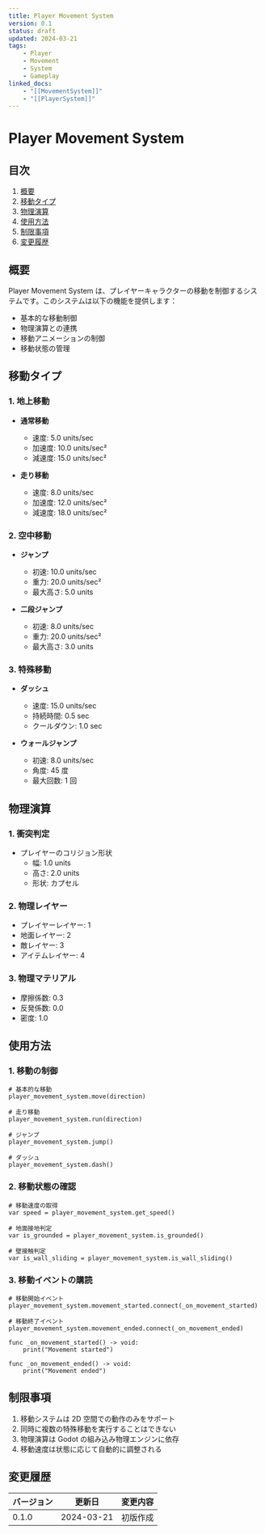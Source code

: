 ```yaml
---
title: Player Movement System
version: 0.1
status: draft
updated: 2024-03-21
tags:
    - Player
    - Movement
    - System
    - Gameplay
linked_docs:
    - "[[MovementSystem]]"
    - "[[PlayerSystem]]"
---
```


# Player Movement System

## 目次

1. [概要](#概要)
2. [移動タイプ](#移動タイプ)
3. [物理演算](#物理演算)
4. [使用方法](#使用方法)
5. [制限事項](#制限事項)
6. [変更履歴](#変更履歴)

## 概要

Player Movement System は、プレイヤーキャラクターの移動を制御するシステムです。このシステムは以下の機能を提供します：

-   基本的な移動制御
-   物理演算との連携
-   移動アニメーションの制御
-   移動状態の管理

## 移動タイプ

### 1. 地上移動

-   **通常移動**

    -   速度: 5.0 units/sec
    -   加速度: 10.0 units/sec²
    -   減速度: 15.0 units/sec²

-   **走り移動**
    -   速度: 8.0 units/sec
    -   加速度: 12.0 units/sec²
    -   減速度: 18.0 units/sec²

### 2. 空中移動

-   **ジャンプ**

    -   初速: 10.0 units/sec
    -   重力: 20.0 units/sec²
    -   最大高さ: 5.0 units

-   **二段ジャンプ**
    -   初速: 8.0 units/sec
    -   重力: 20.0 units/sec²
    -   最大高さ: 3.0 units

### 3. 特殊移動

-   **ダッシュ**

    -   速度: 15.0 units/sec
    -   持続時間: 0.5 sec
    -   クールダウン: 1.0 sec

-   **ウォールジャンプ**
    -   初速: 8.0 units/sec
    -   角度: 45 度
    -   最大回数: 1 回

## 物理演算

### 1. 衝突判定

-   プレイヤーのコリジョン形状
    -   幅: 1.0 units
    -   高さ: 2.0 units
    -   形状: カプセル

### 2. 物理レイヤー

-   プレイヤーレイヤー: 1
-   地面レイヤー: 2
-   敵レイヤー: 3
-   アイテムレイヤー: 4

### 3. 物理マテリアル

-   摩擦係数: 0.3
-   反発係数: 0.0
-   密度: 1.0

## 使用方法

### 1. 移動の制御

```gdscript
# 基本的な移動
player_movement_system.move(direction)

# 走り移動
player_movement_system.run(direction)

# ジャンプ
player_movement_system.jump()

# ダッシュ
player_movement_system.dash()
```

### 2. 移動状態の確認

```gdscript
# 移動速度の取得
var speed = player_movement_system.get_speed()

# 地面接地判定
var is_grounded = player_movement_system.is_grounded()

# 壁接触判定
var is_wall_sliding = player_movement_system.is_wall_sliding()
```

### 3. 移動イベントの購読

```gdscript
# 移動開始イベント
player_movement_system.movement_started.connect(_on_movement_started)

# 移動終了イベント
player_movement_system.movement_ended.connect(_on_movement_ended)

func _on_movement_started() -> void:
    print("Movement started")

func _on_movement_ended() -> void:
    print("Movement ended")
```

## 制限事項

1. 移動システムは 2D 空間での動作のみをサポート
2. 同時に複数の特殊移動を実行することはできない
3. 物理演算は Godot の組み込み物理エンジンに依存
4. 移動速度は状態に応じて自動的に調整される

## 変更履歴

| バージョン | 更新日     | 変更内容 |
| ---------- | ---------- | -------- |
| 0.1.0      | 2024-03-21 | 初版作成 |
